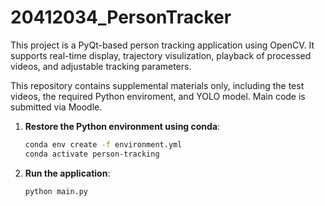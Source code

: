 # 20412034_PersonTracker
This project is a PyQt-based person tracking application using OpenCV. It supports real-time display, trajectory visulization, playback of processed videos, and adjustable tracking parameters.

This repository contains supplemental materials only, including the test videos, the required Python enviroment, and YOLO model. Main code is submitted via Moodle.

1. **Restore the Python environment using conda**:

    ```bash
    conda env create -f environment.yml
    conda activate person-tracking
    ```

2. **Run the application**:

    ```bash
    python main.py
    ```
